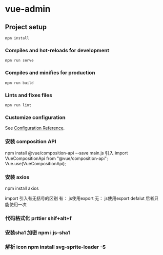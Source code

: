 # vue-admin

## Project setup
```
npm install
```

### Compiles and hot-reloads for development
```
npm run serve
```

### Compiles and minifies for production
```
npm run build
```

### Lints and fixes files
```
npm run lint
```

### Customize configuration
See [Configuration Reference](https://cli.vuejs.org/config/).

### 安装 composition API
npm install @vue/composition-api --save
main.js  引入
import VueCompositionApi from "@vue/composition-api";
Vue.use(VueCompositionApi);
### 安装 axios
npm install axios


import 引入有无括号的区别
有： js使用export
无： js使用export defalut 后者只能使用一次


### 代码格式化  prttier  shif+alt+f

### 安装sha1 加密  npm i js-sha1

### 解析 icon  npm install svg-sprite-loader -S
